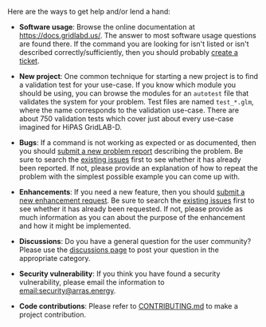 Here are the ways to get help and/or lend a hand:

- **Software usage**: Browse the online documentation at https://docs.gridlabd.us/.  The answer to most software usage questions are found there. If the command you are looking for isn't listed or isn't described correctly/sufficiently, then you should probably [create a ticket]((https://github.com/arras-energy/gridlabd/issues/new/choose)).

- **New project**: One common technique for starting a new project is to find a validation test for your use-case. If you know which module you should be using, you can browse the modules for an `autotest` file that validates the system for your problem.  Test files are named `test_*.glm`, where the name corresponds to the validation use-case.  There are about 750 validation tests which cover just about every use-case imagined for HiPAS GridLAB-D.

- **Bugs**: If a command is not working as expected or as documented, then you should [submit a new problem report](https://github.com/arras-energy/gridlabd/issues/new/choose) describing the problem. Be sure to search the [existing issues](https://github.com/arras-energy/gridlabd/issues) first to see whether it has already been reported. If not, please provide an explanation of how to repeat the problem with the simplest possible example you can come up with.

- **Enhancements**: If you need a new feature, then you should [submit a new enhancement request](https://github.com/arras-energy/gridlabd/issues/new/choose). Be sure to search the [existing issues](https://github.com/arras-energy/gridlabd/issues) first to see whether it has already been requested. If not, please provide as much information as you can about the purpose of the enhancement and how it might be implemented.

- **Discussions**: Do you have a general question for the user community?  Please use the [discussions page](https://github.com/arras-energy/gridlabd/discussions) to post your question in the appropriate category.

- **Security vulnerability**: If you think you have found a security vulnerability, please email the information to [email:security@arras.energy](security@arras.energy).

- **Code contributions**: Please refer to [CONTRIBUTING.md](CONTRIBUTING.md) to make a project contribution.
